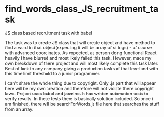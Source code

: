 # find_words_class_JS_recruitment_task
JS class based recruitment task with babel

The task was to create JS class that will create object and have method to find a word in that object(expecting it will be array of strings) - of course with advanced coordinates.
As expected, as person doing functional React heavily I have blurred and most likely failed this task. However, made my own breakdown of there project and will most likely complete this task later. Best of luck to any company giving a production tasks of that level and with this time limit threshold to a junior programmer. 

I can't share the whole thing due to copyright. Only .js part that will appear here will be my own creation and therefore will not violate there copyright laws. Project uses babel and jasmine. It has written automation tests to verify results. In these tests there is basically solution included. So once i am finished, there will be searchForWords.js file here that searches the stuff from an array. 
